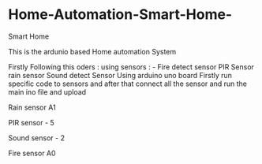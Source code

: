 # Home-Automation-Smart-Home-
Smart Home

This is the ardunio based Home automation System 

Firstly Following this oders :
using sensors : -
		Fire detect sensor
		PIR Sensor
		rain sensor
		Sound detect Sensor 
Using arduino uno board 
Firstly run specific code to sensors 
and after that connect all the sensor and run the main ino file and upload 

Rain sensor A1

PIR sensor - 5 

Sound sensor - 2

Fire sensor A0
